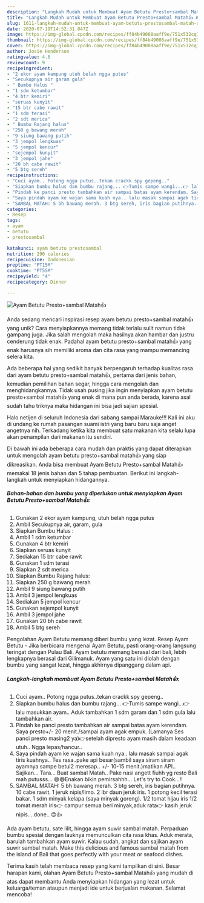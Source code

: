 ```yaml
---
description: "Langkah Mudah untuk Membuat Ayam Betutu Presto+sambal Matah👍 Anti Gagal"
title: "Langkah Mudah untuk Membuat Ayam Betutu Presto+sambal Matah👍 Anti Gagal"
slug: 1611-langkah-mudah-untuk-membuat-ayam-betutu-prestosambal-matah-anti-gagal
date: 2020-07-19T14:52:31.847Z
image: https://img-global.cpcdn.com/recipes/ff84b49008aaff9e/751x532cq70/ayam-betutu-prestosambal-matah👍-foto-resep-utama.jpg
thumbnail: https://img-global.cpcdn.com/recipes/ff84b49008aaff9e/751x532cq70/ayam-betutu-prestosambal-matah👍-foto-resep-utama.jpg
cover: https://img-global.cpcdn.com/recipes/ff84b49008aaff9e/751x532cq70/ayam-betutu-prestosambal-matah👍-foto-resep-utama.jpg
author: Josie Henderson
ratingvalue: 4.6
reviewcount: 9
recipeingredient:
- "2 ekor ayam kampung utuh belah ngga putus"
- "Secukupnya air garam gula"
- " Bumbu Halus "
- "1 sdm ketumbar"
- "4 btr kemiri"
- "seruas kunyit"
- "15 btr cabe rawit"
- "1 sdm terasi"
- "2 sdt merica"
- " Bumbu Rajang halus"
- "250 g bawang merah"
- "9 siung bawang putih"
- "3 jempol lengkuas"
- "5 jempol kencur"
- "sejempol kunyit"
- "3 jempol jahe"
- "20 bh cabe rawit"
- "5 btg sereh"
recipeinstructions:
- "Cuci ayam.. Potong ngga putus..tekan crackk spy gepeng.."
- "Siapkan bumbu halus dan bumbu rajang... 👉Tumis sampe wangi...👉 lalu masukkan ayam.. Aduk tambahkan 1 sdm garam dan 1 sdm gula lalu tambahkan air."
- "Pindah ke panci presto tambahkan air sampai batas ayam kerendam. Saya presto+/- 20 menit./sampai ayam agak empuk. (Lamanya Ses panci presto masing2 ya)👉setelah dipresto ayam masih dalam keadaan utuh.. Ngga lepas/hancur.."
- "Saya pindah ayam ke wajan sama kuah nya.. lalu masak sampai agak tiris kuahnya.. Tes rasa..pake api besar(sambil saya siram siram ayamnya sampe betul2 meresap.. +/- 10-15 menit.)matikan API.. Sajikan... Tara... Buat sambal Matah.. Pake nasi angett fiuhh yg resto Bali mah putusss... 😄😄Enakan bikin pemirsahhh... Let&#39;s try to Cook...!!"
- "SAMBAL MATAH: 5 bh bawang merah. 3 btg sereh, iris bagian putihnya. 10 cabe rawit. 1 jeruk nipis/limo. 2 lbr daun jeruk iris. 1 potong kecil terasi bakar. 1 sdm minyak kelapa (saya minyak goreng). 1/2 tomat hijau iris 1/2 tomat merah iris👉 campur semua beri minyak,aduk rata👉 kasih jeruk nipis....done.. 😍👍"
categories:
- Resep
tags:
- ayam
- betutu
- prestosambal

katakunci: ayam betutu prestosambal 
nutrition: 290 calories
recipecuisine: Indonesian
preptime: "PT15M"
cooktime: "PT55M"
recipeyield: "4"
recipecategory: Dinner

---
```



![Ayam Betutu Presto+sambal Matah👍](https://img-global.cpcdn.com/recipes/ff84b49008aaff9e/751x532cq70/ayam-betutu-prestosambal-matah👍-foto-resep-utama.jpg)

Anda sedang mencari inspirasi resep ayam betutu presto+sambal matah👍 yang unik? Cara menyiapkannya memang tidak terlalu sulit namun tidak gampang juga. Jika salah mengolah maka hasilnya akan hambar dan justru cenderung tidak enak. Padahal ayam betutu presto+sambal matah👍 yang enak harusnya sih memiliki aroma dan cita rasa yang mampu memancing selera kita.

Ada beberapa hal yang sedikit banyak berpengaruh terhadap kualitas rasa dari ayam betutu presto+sambal matah👍, pertama dari jenis bahan, kemudian pemilihan bahan segar, hingga cara mengolah dan menghidangkannya. Tidak usah pusing jika ingin menyiapkan ayam betutu presto+sambal matah👍 yang enak di mana pun anda berada, karena asal sudah tahu triknya maka hidangan ini bisa jadi sajian spesial.

Halo netijen di seluruh Indonesia dari sabang sampai Marauke!!! Kali ini aku di undang ke rumah pasangan suami istri yang baru baru saja anget angetnya nih. Terkadang ketika kita membuat satu makanan kita selalu lupa akan penampilan dari makanan itu sendiri.


Di bawah ini ada beberapa cara mudah dan praktis yang dapat diterapkan untuk mengolah ayam betutu presto+sambal matah👍 yang siap dikreasikan. Anda bisa membuat Ayam Betutu Presto+sambal Matah👍 memakai 18 jenis bahan dan 5 tahap pembuatan. Berikut ini langkah-langkah untuk menyiapkan hidangannya.

<!--inarticleads1-->

##### Bahan-bahan dan bumbu yang diperlukan untuk menyiapkan Ayam Betutu Presto+sambal Matah👍:

1. Gunakan 2 ekor ayam kampung, utuh belah ngga putus
1. Ambil Secukupnya air, garam, gula
1. Siapkan  Bumbu Halus :
1. Ambil 1 sdm ketumbar
1. Gunakan 4 btr kemiri
1. Siapkan seruas kunyit
1. Sediakan 15 btr cabe rawit
1. Gunakan 1 sdm terasi
1. Siapkan 2 sdt merica
1. Siapkan  Bumbu Rajang halus:
1. Siapkan 250 g bawang merah
1. Ambil 9 siung bawang putih
1. Ambil 3 jempol lengkuas
1. Sediakan 5 jempol kencur
1. Gunakan sejempol kunyit
1. Ambil 3 jempol jahe
1. Gunakan 20 bh cabe rawit
1. Ambil 5 btg sereh


Pengolahan Ayam Betutu memang diberi bumbu yang lezat. Resep Ayam Betutu - Jika berbicara mengenai Ayam Betutu, pasti orang-orang langsung teringat dengan Pulau Bali. Ayam betutu memang berasal dari bali, lebih lengkapnya berasal dari Gilimanuk. Ayam yang satu ini diolah dengan bumbu yang sangat lezat, hingga akhirnya dipanggang dalam api. 

<!--inarticleads2-->

##### Langkah-langkah membuat Ayam Betutu Presto+sambal Matah👍:

1. Cuci ayam.. Potong ngga putus..tekan crackk spy gepeng..
1. Siapkan bumbu halus dan bumbu rajang... 👉Tumis sampe wangi...👉 lalu masukkan ayam.. Aduk tambahkan 1 sdm garam dan 1 sdm gula lalu tambahkan air.
1. Pindah ke panci presto tambahkan air sampai batas ayam kerendam. Saya presto+/- 20 menit./sampai ayam agak empuk. (Lamanya Ses panci presto masing2 ya)👉setelah dipresto ayam masih dalam keadaan utuh.. Ngga lepas/hancur..
1. Saya pindah ayam ke wajan sama kuah nya.. lalu masak sampai agak tiris kuahnya.. Tes rasa..pake api besar(sambil saya siram siram ayamnya sampe betul2 meresap.. +/- 10-15 menit.)matikan API.. Sajikan... Tara... Buat sambal Matah.. Pake nasi angett fiuhh yg resto Bali mah putusss... 😄😄Enakan bikin pemirsahhh... Let&#39;s try to Cook...!!
1. SAMBAL MATAH: 5 bh bawang merah. 3 btg sereh, iris bagian putihnya. 10 cabe rawit. 1 jeruk nipis/limo. 2 lbr daun jeruk iris. 1 potong kecil terasi bakar. 1 sdm minyak kelapa (saya minyak goreng). 1/2 tomat hijau iris 1/2 tomat merah iris👉 campur semua beri minyak,aduk rata👉 kasih jeruk nipis....done.. 😍👍


Ada ayam betutu, sate lilit, hingga ayam suwir sambal matah. Perpaduan bumbu spesial dengan lauknya memunculkan cita rasa khas. Aduk merata, barulah tambahkan ayam suwir. Kalau sudah, angkat dan sajikan ayam suwir sambal matah. Make this delicious and famous sambal matah from the island of Bali that goes perfectly with your meat or seafood dishes. 

Terima kasih telah membaca resep yang kami tampilkan di sini. Besar harapan kami, olahan Ayam Betutu Presto+sambal Matah👍 yang mudah di atas dapat membantu Anda menyiapkan hidangan yang lezat untuk keluarga/teman ataupun menjadi ide untuk berjualan makanan. Selamat mencoba!

